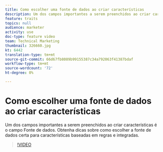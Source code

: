 ```yaml
---
title: Como escolher uma fonte de dados ao criar características
description: Um dos campos importantes a serem preenchidos ao criar características é o campo Fonte de dados. Obtenha dicas sobre como escolher a fonte de dados certa para características baseadas em regras e integradas.
feature: traits
topics: null
audience: marketer
activity: use
doc-type: feature video
team: Technical Marketing
thumbnail: 326660.jpg
kt: 6442
translation-type: tm+mt
source-git-commit: 66d67fb8089b99155387c34a792063f41387bdaf
workflow-type: tm+mt
source-wordcount: '72'
ht-degree: 0%

---
```



# Como escolher uma fonte de dados ao criar características

Um dos campos importantes a serem preenchidos ao criar características é o campo Fonte de dados. Obtenha dicas sobre como escolher a fonte de dados certa para características baseadas em regras e integradas.

>[!VIDEO](https://video.tv.adobe.com/v/326660/?quality=12&learn=on)
